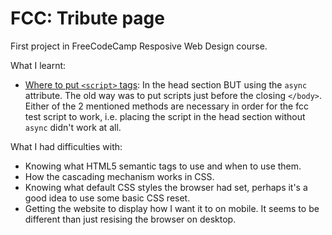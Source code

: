 # FCC: Tribute page
First project in FreeCodeCamp Resposive Web Design course.

What I learnt:
- [Where to put `<script>` tags](https://stackoverflow.com/questions/436411/where-should-i-put-script-tags-in-html-markup): In the head section BUT using the `async` attribute. The old way was to put scripts just before the closing `</body>`. Either of the 2 mentioned methods are necessary in order for the fcc test script to work, i.e. placing the script in the head section without `async` didn't work at all.

What I had difficulties with:
- Knowing what HTML5 semantic tags to use and when to use them.
- How the cascading mechanism works in CSS.
- Knowing what default CSS styles the browser had set, perhaps it's a good idea to use some basic CSS reset.
- Getting the website to display how I want it to on mobile. It seems to be different than just resising the browser on desktop.